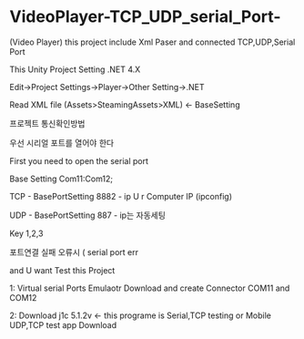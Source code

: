 # VideoPlayer-TCP_UDP_serial_Port-

(Video Player) 
this project include Xml Paser and connected TCP,UDP,Serial Port

This Unity Project Setting .NET 4.X

Edit->Project Settings->Player->Other Setting->.NET 

Read XML file (Assets>SteamingAssets>XML) <- BaseSetting

프로젝트 
통신확인방법

우선 시리얼 포트를 열어야 한다

First you need to open the serial port

Base Setting Com11:Com12;

TCP  - BasePortSetting 8882 - ip U r Computer IP (ipconfig)

UDP - BasePortSetting 887 - ip는 자동세팅 

Key 1,2,3 

포트연결 실패 오류시  ( serial port err

and U want Test this Project

1: Virtual serial Ports Emulaotr Download 
and create Connector COM11 and COM12

2: Download j1c 5.1.2v  <- this programe is Serial,TCP testing
or Mobile UDP,TCP test app 
Download
